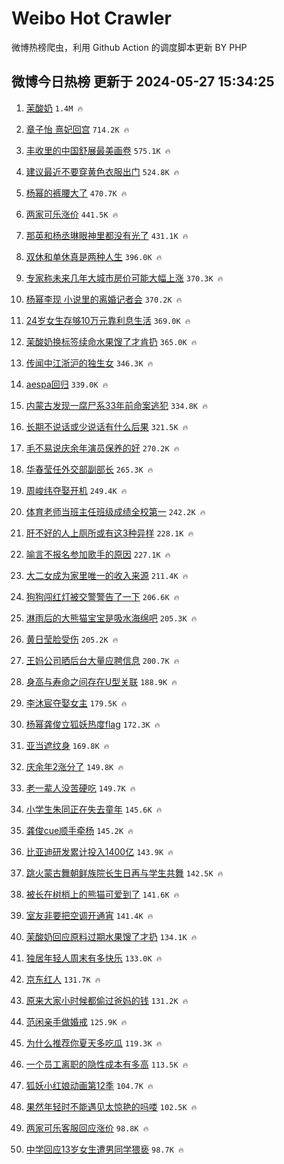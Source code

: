 # Weibo Hot Crawler 



微博热榜爬虫，利用 Github Action 的调度脚本更新 BY PHP 


## 微博今日热榜 更新于 2024-05-27 15:34:25 
1. [茉酸奶](https://s.weibo.com/weibo?q=%23%E8%8C%89%E9%85%B8%E5%A5%B6%23&t=31&band_rank=1&Refer=top) `1.4M 🔥` 

1. [章子怡 熹妃回宫](https://s.weibo.com/weibo?q=%E7%AB%A0%E5%AD%90%E6%80%A1%20%E7%86%B9%E5%A6%83%E5%9B%9E%E5%AE%AB&t=31&band_rank=2&Refer=top) `714.2K 🔥` 

1. [丰收里的中国舒展最美画卷](https://s.weibo.com/weibo?q=%23%E4%B8%B0%E6%94%B6%E9%87%8C%E7%9A%84%E4%B8%AD%E5%9B%BD%E8%88%92%E5%B1%95%E6%9C%80%E7%BE%8E%E7%94%BB%E5%8D%B7%23&t=31&band_rank=3&Refer=top) `575.1K 🔥` 

1. [建议最近不要穿黄色衣服出门](https://s.weibo.com/weibo?q=%23%E5%BB%BA%E8%AE%AE%E6%9C%80%E8%BF%91%E4%B8%8D%E8%A6%81%E7%A9%BF%E9%BB%84%E8%89%B2%E8%A1%A3%E6%9C%8D%E5%87%BA%E9%97%A8%23&t=31&band_rank=4&Refer=top) `524.8K 🔥` 

1. [杨幂的裤腰大了](https://s.weibo.com/weibo?q=%23%E6%9D%A8%E5%B9%82%E7%9A%84%E8%A3%A4%E8%85%B0%E5%A4%A7%E4%BA%86%23&t=31&band_rank=5&Refer=top) `470.7K 🔥` 

1. [两家可乐涨价](https://s.weibo.com/weibo?q=%23%E4%B8%A4%E5%AE%B6%E5%8F%AF%E4%B9%90%E6%B6%A8%E4%BB%B7%23&t=31&band_rank=6&Refer=top) `441.5K 🔥` 

1. [那英和杨丞琳眼神里都没有光了](https://s.weibo.com/weibo?q=%23%E9%82%A3%E8%8B%B1%E5%92%8C%E6%9D%A8%E4%B8%9E%E7%90%B3%E7%9C%BC%E7%A5%9E%E9%87%8C%E9%83%BD%E6%B2%A1%E6%9C%89%E5%85%89%E4%BA%86%23&t=31&band_rank=7&Refer=top) `431.1K 🔥` 

1. [双休和单休真是两种人生](https://s.weibo.com/weibo?q=%23%E5%8F%8C%E4%BC%91%E5%92%8C%E5%8D%95%E4%BC%91%E7%9C%9F%E6%98%AF%E4%B8%A4%E7%A7%8D%E4%BA%BA%E7%94%9F%23&t=31&band_rank=8&Refer=top) `396.0K 🔥` 

1. [专家称未来几年大城市房价可能大幅上涨](https://s.weibo.com/weibo?q=%23%E4%B8%93%E5%AE%B6%E7%A7%B0%E6%9C%AA%E6%9D%A5%E5%87%A0%E5%B9%B4%E5%A4%A7%E5%9F%8E%E5%B8%82%E6%88%BF%E4%BB%B7%E5%8F%AF%E8%83%BD%E5%A4%A7%E5%B9%85%E4%B8%8A%E6%B6%A8%23&t=31&band_rank=9&Refer=top) `370.3K 🔥` 

1. [杨幂李现 小说里的离婚记者会](https://s.weibo.com/weibo?q=%E6%9D%A8%E5%B9%82%E6%9D%8E%E7%8E%B0%20%E5%B0%8F%E8%AF%B4%E9%87%8C%E7%9A%84%E7%A6%BB%E5%A9%9A%E8%AE%B0%E8%80%85%E4%BC%9A&t=31&band_rank=10&Refer=top) `370.2K 🔥` 

1. [24岁女生存够10万元靠利息生活](https://s.weibo.com/weibo?q=%2324%E5%B2%81%E5%A5%B3%E7%94%9F%E5%AD%98%E5%A4%9F10%E4%B8%87%E5%85%83%E9%9D%A0%E5%88%A9%E6%81%AF%E7%94%9F%E6%B4%BB%23&t=31&band_rank=11&Refer=top) `369.0K 🔥` 

1. [茉酸奶换标签续命水果馊了才肯扔](https://s.weibo.com/weibo?q=%23%E8%8C%89%E9%85%B8%E5%A5%B6%E6%8D%A2%E6%A0%87%E7%AD%BE%E7%BB%AD%E5%91%BD%E6%B0%B4%E6%9E%9C%E9%A6%8A%E4%BA%86%E6%89%8D%E8%82%AF%E6%89%94%23&t=31&band_rank=12&Refer=top) `365.0K 🔥` 

1. [传闻中江浙沪的独生女](https://s.weibo.com/weibo?q=%E4%BC%A0%E9%97%BB%E4%B8%AD%E6%B1%9F%E6%B5%99%E6%B2%AA%E7%9A%84%E7%8B%AC%E7%94%9F%E5%A5%B3&t=31&band_rank=13&Refer=top) `346.3K 🔥` 

1. [aespa回归](https://s.weibo.com/weibo?q=aespa%E5%9B%9E%E5%BD%92&t=31&band_rank=14&Refer=top) `339.0K 🔥` 

1. [内蒙古发现一腐尸系33年前命案逃犯](https://s.weibo.com/weibo?q=%23%E5%86%85%E8%92%99%E5%8F%A4%E5%8F%91%E7%8E%B0%E4%B8%80%E8%85%90%E5%B0%B8%E7%B3%BB33%E5%B9%B4%E5%89%8D%E5%91%BD%E6%A1%88%E9%80%83%E7%8A%AF%23&t=31&band_rank=15&Refer=top) `334.8K 🔥` 

1. [长期不说话或少说话有什么后果](https://s.weibo.com/weibo?q=%23%E9%95%BF%E6%9C%9F%E4%B8%8D%E8%AF%B4%E8%AF%9D%E6%88%96%E5%B0%91%E8%AF%B4%E8%AF%9D%E6%9C%89%E4%BB%80%E4%B9%88%E5%90%8E%E6%9E%9C%23&t=31&band_rank=16&Refer=top) `321.5K 🔥` 

1. [毛不易说庆余年演员保养的好](https://s.weibo.com/weibo?q=%23%E6%AF%9B%E4%B8%8D%E6%98%93%E8%AF%B4%E5%BA%86%E4%BD%99%E5%B9%B4%E6%BC%94%E5%91%98%E4%BF%9D%E5%85%BB%E7%9A%84%E5%A5%BD%23&t=31&band_rank=17&Refer=top) `270.2K 🔥` 

1. [华春莹任外交部副部长](https://s.weibo.com/weibo?q=%23%E5%8D%8E%E6%98%A5%E8%8E%B9%E4%BB%BB%E5%A4%96%E4%BA%A4%E9%83%A8%E5%89%AF%E9%83%A8%E9%95%BF%23&t=31&band_rank=18&Refer=top) `265.3K 🔥` 

1. [周峻纬夺娶开机](https://s.weibo.com/weibo?q=%E5%91%A8%E5%B3%BB%E7%BA%AC%E5%A4%BA%E5%A8%B6%E5%BC%80%E6%9C%BA&t=31&band_rank=19&Refer=top) `249.4K 🔥` 

1. [体育老师当班主任班级成绩全校第一](https://s.weibo.com/weibo?q=%23%E4%BD%93%E8%82%B2%E8%80%81%E5%B8%88%E5%BD%93%E7%8F%AD%E4%B8%BB%E4%BB%BB%E7%8F%AD%E7%BA%A7%E6%88%90%E7%BB%A9%E5%85%A8%E6%A0%A1%E7%AC%AC%E4%B8%80%23&t=31&band_rank=20&Refer=top) `242.2K 🔥` 

1. [肝不好的人上厕所或有这3种异样](https://s.weibo.com/weibo?q=%23%E8%82%9D%E4%B8%8D%E5%A5%BD%E7%9A%84%E4%BA%BA%E4%B8%8A%E5%8E%95%E6%89%80%E6%88%96%E6%9C%89%E8%BF%993%E7%A7%8D%E5%BC%82%E6%A0%B7%23&t=31&band_rank=21&Refer=top) `228.1K 🔥` 

1. [喻言不报名参加歌手的原因](https://s.weibo.com/weibo?q=%23%E5%96%BB%E8%A8%80%E4%B8%8D%E6%8A%A5%E5%90%8D%E5%8F%82%E5%8A%A0%E6%AD%8C%E6%89%8B%E7%9A%84%E5%8E%9F%E5%9B%A0%23&t=31&band_rank=22&Refer=top) `227.1K 🔥` 

1. [大二女成为家里唯一的收入来源](https://s.weibo.com/weibo?q=%23%E5%A4%A7%E4%BA%8C%E5%A5%B3%E6%88%90%E4%B8%BA%E5%AE%B6%E9%87%8C%E5%94%AF%E4%B8%80%E7%9A%84%E6%94%B6%E5%85%A5%E6%9D%A5%E6%BA%90%23&t=31&band_rank=23&Refer=top) `211.4K 🔥` 

1. [狗狗闯红灯被交警警告了一下](https://s.weibo.com/weibo?q=%23%E7%8B%97%E7%8B%97%E9%97%AF%E7%BA%A2%E7%81%AF%E8%A2%AB%E4%BA%A4%E8%AD%A6%E8%AD%A6%E5%91%8A%E4%BA%86%E4%B8%80%E4%B8%8B%23&t=31&band_rank=24&Refer=top) `206.6K 🔥` 

1. [淋雨后的大熊猫宝宝是吸水海绵吧](https://s.weibo.com/weibo?q=%23%E6%B7%8B%E9%9B%A8%E5%90%8E%E7%9A%84%E5%A4%A7%E7%86%8A%E7%8C%AB%E5%AE%9D%E5%AE%9D%E6%98%AF%E5%90%B8%E6%B0%B4%E6%B5%B7%E7%BB%B5%E5%90%A7%23&t=31&band_rank=25&Refer=top) `205.3K 🔥` 

1. [黄日莹脸受伤](https://s.weibo.com/weibo?q=%23%E9%BB%84%E6%97%A5%E8%8E%B9%E8%84%B8%E5%8F%97%E4%BC%A4%23&t=31&band_rank=26&Refer=top) `205.2K 🔥` 

1. [王妈公司晒后台大量应聘信息](https://s.weibo.com/weibo?q=%23%E7%8E%8B%E5%A6%88%E5%85%AC%E5%8F%B8%E6%99%92%E5%90%8E%E5%8F%B0%E5%A4%A7%E9%87%8F%E5%BA%94%E8%81%98%E4%BF%A1%E6%81%AF%23&t=31&band_rank=27&Refer=top) `200.7K 🔥` 

1. [身高与寿命之间存在U型关联](https://s.weibo.com/weibo?q=%23%E8%BA%AB%E9%AB%98%E4%B8%8E%E5%AF%BF%E5%91%BD%E4%B9%8B%E9%97%B4%E5%AD%98%E5%9C%A8U%E5%9E%8B%E5%85%B3%E8%81%94%23&t=31&band_rank=28&Refer=top) `188.9K 🔥` 

1. [李沐宸夺娶女主](https://s.weibo.com/weibo?q=%E6%9D%8E%E6%B2%90%E5%AE%B8%E5%A4%BA%E5%A8%B6%E5%A5%B3%E4%B8%BB&t=31&band_rank=29&Refer=top) `179.5K 🔥` 

1. [杨幂龚俊立狐妖热度flag](https://s.weibo.com/weibo?q=%23%E6%9D%A8%E5%B9%82%E9%BE%9A%E4%BF%8A%E7%AB%8B%E7%8B%90%E5%A6%96%E7%83%AD%E5%BA%A6flag%23&t=31&band_rank=30&Refer=top) `172.3K 🔥` 

1. [亚当遮纹身](https://s.weibo.com/weibo?q=%E4%BA%9A%E5%BD%93%E9%81%AE%E7%BA%B9%E8%BA%AB&t=31&band_rank=31&Refer=top) `169.8K 🔥` 

1. [庆余年2涨分了](https://s.weibo.com/weibo?q=%23%E5%BA%86%E4%BD%99%E5%B9%B42%E6%B6%A8%E5%88%86%E4%BA%86%23&t=31&band_rank=32&Refer=top) `149.8K 🔥` 

1. [老一辈人没苦硬吃](https://s.weibo.com/weibo?q=%23%E8%80%81%E4%B8%80%E8%BE%88%E4%BA%BA%E6%B2%A1%E8%8B%A6%E7%A1%AC%E5%90%83%23&t=31&band_rank=33&Refer=top) `149.7K 🔥` 

1. [小学生朱同正在失去童年](https://s.weibo.com/weibo?q=%E5%B0%8F%E5%AD%A6%E7%94%9F%E6%9C%B1%E5%90%8C%E6%AD%A3%E5%9C%A8%E5%A4%B1%E5%8E%BB%E7%AB%A5%E5%B9%B4&t=31&band_rank=34&Refer=top) `145.6K 🔥` 

1. [龚俊cue顺手牵杨](https://s.weibo.com/weibo?q=%23%E9%BE%9A%E4%BF%8Acue%E9%A1%BA%E6%89%8B%E7%89%B5%E6%9D%A8%23&t=31&band_rank=35&Refer=top) `145.2K 🔥` 

1. [比亚迪研发累计投入1400亿](https://s.weibo.com/weibo?q=%23%E6%AF%94%E4%BA%9A%E8%BF%AA%E7%A0%94%E5%8F%91%E7%B4%AF%E8%AE%A1%E6%8A%95%E5%85%A51400%E4%BA%BF%23&t=31&band_rank=36&Refer=top) `143.9K 🔥` 

1. [跳火蒙古舞朝鲜族院长生日再与学生共舞](https://s.weibo.com/weibo?q=%23%E8%B7%B3%E7%81%AB%E8%92%99%E5%8F%A4%E8%88%9E%E6%9C%9D%E9%B2%9C%E6%97%8F%E9%99%A2%E9%95%BF%E7%94%9F%E6%97%A5%E5%86%8D%E4%B8%8E%E5%AD%A6%E7%94%9F%E5%85%B1%E8%88%9E%23&t=31&band_rank=37&Refer=top) `142.5K 🔥` 

1. [被长在树梢上的熊猫可爱到了](https://s.weibo.com/weibo?q=%23%E8%A2%AB%E9%95%BF%E5%9C%A8%E6%A0%91%E6%A2%A2%E4%B8%8A%E7%9A%84%E7%86%8A%E7%8C%AB%E5%8F%AF%E7%88%B1%E5%88%B0%E4%BA%86%23&t=31&band_rank=38&Refer=top) `141.6K 🔥` 

1. [室友非要把空调开通宵](https://s.weibo.com/weibo?q=%23%E5%AE%A4%E5%8F%8B%E9%9D%9E%E8%A6%81%E6%8A%8A%E7%A9%BA%E8%B0%83%E5%BC%80%E9%80%9A%E5%AE%B5%23&t=31&band_rank=39&Refer=top) `141.4K 🔥` 

1. [茉酸奶回应原料过期水果馊了才扔](https://s.weibo.com/weibo?q=%23%E8%8C%89%E9%85%B8%E5%A5%B6%E5%9B%9E%E5%BA%94%E5%8E%9F%E6%96%99%E8%BF%87%E6%9C%9F%E6%B0%B4%E6%9E%9C%E9%A6%8A%E4%BA%86%E6%89%8D%E6%89%94%23&t=31&band_rank=40&Refer=top) `134.1K 🔥` 

1. [独居年轻人周末有多快乐](https://s.weibo.com/weibo?q=%23%E7%8B%AC%E5%B1%85%E5%B9%B4%E8%BD%BB%E4%BA%BA%E5%91%A8%E6%9C%AB%E6%9C%89%E5%A4%9A%E5%BF%AB%E4%B9%90%23&t=31&band_rank=41&Refer=top) `133.0K 🔥` 

1. [京东红人](https://s.weibo.com/weibo?q=%23%E4%BA%AC%E4%B8%9C%E7%BA%A2%E4%BA%BA%23&t=31&band_rank=42&Refer=top) `131.7K 🔥` 

1. [原来大家小时候都偷过爸妈的钱](https://s.weibo.com/weibo?q=%23%E5%8E%9F%E6%9D%A5%E5%A4%A7%E5%AE%B6%E5%B0%8F%E6%97%B6%E5%80%99%E9%83%BD%E5%81%B7%E8%BF%87%E7%88%B8%E5%A6%88%E7%9A%84%E9%92%B1%23&t=31&band_rank=43&Refer=top) `131.2K 🔥` 

1. [范闲亲手做婚戒](https://s.weibo.com/weibo?q=%23%E8%8C%83%E9%97%B2%E4%BA%B2%E6%89%8B%E5%81%9A%E5%A9%9A%E6%88%92%23&t=31&band_rank=44&Refer=top) `125.9K 🔥` 

1. [为什么推荐你夏天多吃瓜](https://s.weibo.com/weibo?q=%23%E4%B8%BA%E4%BB%80%E4%B9%88%E6%8E%A8%E8%8D%90%E4%BD%A0%E5%A4%8F%E5%A4%A9%E5%A4%9A%E5%90%83%E7%93%9C%23&t=31&band_rank=45&Refer=top) `119.3K 🔥` 

1. [一个员工离职的隐性成本有多高](https://s.weibo.com/weibo?q=%23%E4%B8%80%E4%B8%AA%E5%91%98%E5%B7%A5%E7%A6%BB%E8%81%8C%E7%9A%84%E9%9A%90%E6%80%A7%E6%88%90%E6%9C%AC%E6%9C%89%E5%A4%9A%E9%AB%98%23&t=31&band_rank=46&Refer=top) `113.5K 🔥` 

1. [狐妖小红娘动画第12季](https://s.weibo.com/weibo?q=%23%E7%8B%90%E5%A6%96%E5%B0%8F%E7%BA%A2%E5%A8%98%E5%8A%A8%E7%94%BB%E7%AC%AC12%E5%AD%A3%23&t=31&band_rank=47&Refer=top) `104.7K 🔥` 

1. [果然年轻时不能遇见太惊艳的吗喽](https://s.weibo.com/weibo?q=%23%E6%9E%9C%E7%84%B6%E5%B9%B4%E8%BD%BB%E6%97%B6%E4%B8%8D%E8%83%BD%E9%81%87%E8%A7%81%E5%A4%AA%E6%83%8A%E8%89%B3%E7%9A%84%E5%90%97%E5%96%BD%23&t=31&band_rank=48&Refer=top) `102.5K 🔥` 

1. [两家可乐客服回应涨价](https://s.weibo.com/weibo?q=%23%E4%B8%A4%E5%AE%B6%E5%8F%AF%E4%B9%90%E5%AE%A2%E6%9C%8D%E5%9B%9E%E5%BA%94%E6%B6%A8%E4%BB%B7%23&t=31&band_rank=49&Refer=top) `98.8K 🔥` 

1. [中学回应13岁女生遭男同学猥亵](https://s.weibo.com/weibo?q=%23%E4%B8%AD%E5%AD%A6%E5%9B%9E%E5%BA%9413%E5%B2%81%E5%A5%B3%E7%94%9F%E9%81%AD%E7%94%B7%E5%90%8C%E5%AD%A6%E7%8C%A5%E4%BA%B5%23&t=31&band_rank=50&Refer=top) `98.7K 🔥` 

